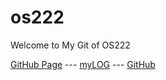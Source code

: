 # os222

Welcome to My Git of OS222

[GitHub Page](https://midebar.github.io/os222/) ---
[myLOG](TXT/mylog.txt) ---
[GitHub](https://github.com/midebar/os222/)
